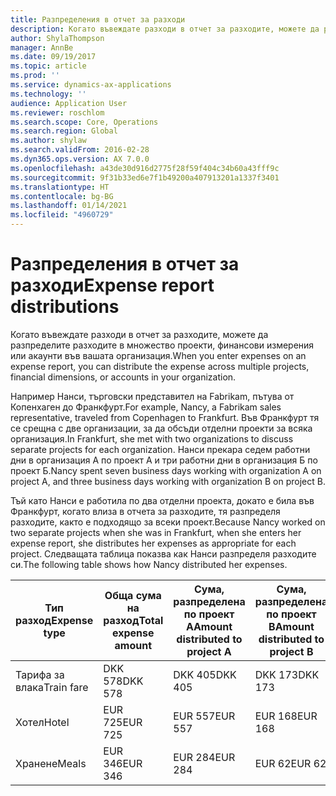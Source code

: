 ```yaml
---
title: Разпределения в отчет за разходи
description: Когато въвеждате разходи в отчет за разходите, можете да разпределите разходите в множество проекти, юридически лица или акаунти във вашата организация.
author: ShylaThompson
manager: AnnBe
ms.date: 09/19/2017
ms.topic: article
ms.prod: ''
ms.service: dynamics-ax-applications
ms.technology: ''
audience: Application User
ms.reviewer: roschlom
ms.search.scope: Core, Operations
ms.search.region: Global
ms.author: shylaw
ms.search.validFrom: 2016-02-28
ms.dyn365.ops.version: AX 7.0.0
ms.openlocfilehash: a43de30d916d2775f28f59f404c34b60a43fff9c
ms.sourcegitcommit: 9f31b33ed6e7f1b49200a407913201a1337f3401
ms.translationtype: HT
ms.contentlocale: bg-BG
ms.lasthandoff: 01/14/2021
ms.locfileid: "4960729"
---
```

# <a name="expense-report-distributions"></a><span data-ttu-id="b4b9f-103">Разпределения в отчет за разходи</span><span class="sxs-lookup"><span data-stu-id="b4b9f-103">Expense report distributions</span></span>

<span data-ttu-id="b4b9f-104">Когато въвеждате разходи в отчет за разходите, можете да разпределите разходите в множество проекти, финансови измерения или акаунти във вашата организация.</span><span class="sxs-lookup"><span data-stu-id="b4b9f-104">When you enter expenses on an expense report, you can distribute the expense across multiple projects, financial dimensions, or accounts in your organization.</span></span>

<span data-ttu-id="b4b9f-105">Например Нанси, търговски представител на Fabrikam, пътува от Копенхаген до Франкфурт.</span><span class="sxs-lookup"><span data-stu-id="b4b9f-105">For example, Nancy, a Fabrikam sales representative, traveled from Copenhagen to Frankfurt.</span></span> <span data-ttu-id="b4b9f-106">Във Франкфурт тя се срещна с две организации, за да обсъди отделни проекти за всяка организация.</span><span class="sxs-lookup"><span data-stu-id="b4b9f-106">In Frankfurt, she met with two organizations to discuss separate projects for each organization.</span></span> <span data-ttu-id="b4b9f-107">Нанси прекара седем работни дни в организация А по проект А и три работни дни в организация Б по проект Б.</span><span class="sxs-lookup"><span data-stu-id="b4b9f-107">Nancy spent seven business days working with organization A on project A, and three business days working with organization B on project B.</span></span>

<span data-ttu-id="b4b9f-108">Тъй като Нанси е работила по два отделни проекта, докато е била във Франкфурт, когато влиза в отчета за разходите, тя разпределя разходите, както е подходящо за всеки проект.</span><span class="sxs-lookup"><span data-stu-id="b4b9f-108">Because Nancy worked on two separate projects when she was in Frankfurt, when she enters her expense report, she distributes her expenses as appropriate for each project.</span></span> <span data-ttu-id="b4b9f-109">Следващата таблица показва как Нанси разпределя разходите си.</span><span class="sxs-lookup"><span data-stu-id="b4b9f-109">The following table shows how Nancy distributed her expenses.</span></span>


| <span data-ttu-id="b4b9f-110">Тип разход</span><span class="sxs-lookup"><span data-stu-id="b4b9f-110">Expense type</span></span> | <span data-ttu-id="b4b9f-111">Обща сума на разход</span><span class="sxs-lookup"><span data-stu-id="b4b9f-111">Total expense amount</span></span>|<span data-ttu-id="b4b9f-112">Сума, разпределена по проект А</span><span class="sxs-lookup"><span data-stu-id="b4b9f-112">Amount distributed to project A</span></span>| <span data-ttu-id="b4b9f-113">Сума, разпределена по проект B</span><span class="sxs-lookup"><span data-stu-id="b4b9f-113">Amount distributed to project B</span></span> |
|--------------|---------------------|-------------------------------|---------------------------------|
|<span data-ttu-id="b4b9f-114">Тарифа за влака</span><span class="sxs-lookup"><span data-stu-id="b4b9f-114">Train fare</span></span>   |<span data-ttu-id="b4b9f-115">DKK 578</span><span class="sxs-lookup"><span data-stu-id="b4b9f-115">DKK 578</span></span>              |<span data-ttu-id="b4b9f-116">DKK 405</span><span class="sxs-lookup"><span data-stu-id="b4b9f-116">DKK 405</span></span>                        |<span data-ttu-id="b4b9f-117">DKK 173</span><span class="sxs-lookup"><span data-stu-id="b4b9f-117">DKK 173</span></span>                          |
|<span data-ttu-id="b4b9f-118">Хотел</span><span class="sxs-lookup"><span data-stu-id="b4b9f-118">Hotel</span></span>         |<span data-ttu-id="b4b9f-119">EUR 725</span><span class="sxs-lookup"><span data-stu-id="b4b9f-119">EUR 725</span></span>              |<span data-ttu-id="b4b9f-120">EUR 557</span><span class="sxs-lookup"><span data-stu-id="b4b9f-120">EUR 557</span></span>                        |<span data-ttu-id="b4b9f-121">EUR 168</span><span class="sxs-lookup"><span data-stu-id="b4b9f-121">EUR 168</span></span>                          |
|<span data-ttu-id="b4b9f-122">Хранене</span><span class="sxs-lookup"><span data-stu-id="b4b9f-122">Meals</span></span>         |<span data-ttu-id="b4b9f-123">EUR 346</span><span class="sxs-lookup"><span data-stu-id="b4b9f-123">EUR 346</span></span>              |<span data-ttu-id="b4b9f-124">EUR 284</span><span class="sxs-lookup"><span data-stu-id="b4b9f-124">EUR 284</span></span>                        |<span data-ttu-id="b4b9f-125">EUR 62</span><span class="sxs-lookup"><span data-stu-id="b4b9f-125">EUR 62</span></span>                           |

